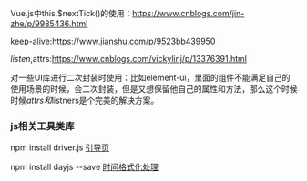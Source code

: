Vue.js中this.$nextTick()的使用：https://www.cnblogs.com/jin-zhe/p/9985436.html

keep-alive:https://www.jianshu.com/p/9523bb439950

$listen,$attrs:https://www.cnblogs.com/vickylinj/p/13376391.html

对一些UI库进行二次封装时使用：比如element-ui，里面的组件不能满足自己的使用场景的时候，会二次封装，但是又想保留他自己的属性和方法，那么这个时候时候$attrs和$listners是个完美的解决方案。

### js相关工具类库

npm install driver.js
[引导页](https://github.com/kamranahmedse/driver.js)

npm install dayjs --save
[时间格式化处理](dayjs.fenxianglu.cn/category/#node-js)